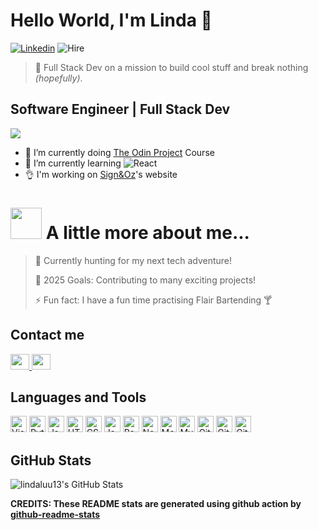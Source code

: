 # Hello World, I'm Linda 👋

[![Linkedin](https://img.shields.io/badge/-linkedin-blue?style=flat-square&logo=Linkedin&logoColor=blue&link=https://www.linkedin.com/in/linda-luu-09/)](https://www.linkedin.com/in/linda-luu-09/)
![Hire](https://img.shields.io/badge/opted%20for%20hire-green)


> 🚀 Full Stack Dev on a mission to build cool stuff and break nothing *(hopefully)*.

## Software Engineer | Full Stack Dev

<img src="https://media3.giphy.com/media/v1.Y2lkPTc5MGI3NjExZXk0bm8yMXU3ZmEycnY1aXBsM3R5aXRhZHk0NTdheGs0dDBjczBtbCZlcD12MV9pbnRlcm5hbF9naWZfYnlfaWQmY3Q9Zw/68BuPwhY3moYZWdfJy/giphy.gif">

<br>

- 🔭 I’m currently doing [The Odin Project](https://www.theodinproject.com/) Course
- 🌱 I’m currently learning ![React](https://img.shields.io/badge/React-blue?logo=react&logoSize=auto)
- 👌 I'm working on [Sign&Oz](https://signoz.org/)'s website


# <img src="https://media.giphy.com/media/VgCDAzcKvsR6OM0uWg/giphy.gif" width="50"> A little more about me... 


> 🌟 Currently hunting for my next tech adventure!
 > 
> 🥅 2025 Goals: Contributing to many exciting projects!
 > 
> ⚡ Fun fact: I have a fun time practising Flair Bartending 🍸
 > 

## Contact me

<a href="https://linkedin.com/in/linda-luu-09">
  <img src="https://cdn.jsdelivr.net/gh/devicons/devicon/icons/linkedin/linkedin-original.svg" style="width:30px;height:25px;">
</a>
<a href="mailto:lindaluu13@gmail.com">
  <img src="https://cdn.jsdelivr.net/gh/devicons/devicon/icons/google/google-original.svg" style="width:30px;height:25px;">
</a>

## Languages and Tools

<img alt="Visual Studio Code" width="26px" src="https://cdn.jsdelivr.net/gh/devicons/devicon/icons/vscode/vscode-original.svg" style="float:left padding-right:10px;" />
<img alt="Python" width="26px" src="https://cdn.jsdelivr.net/gh/devicons/devicon/icons/python/python-original.svg" style="float:left padding-right:10px;" />
<img alt="Java" width="26px" src="https://cdn.jsdelivr.net/gh/devicons/devicon/icons/java/java-original.svg" style="float:left padding-right:10px;" />
<img alt="HTML5" width="26px" src="https://cdn.jsdelivr.net/gh/devicons/devicon/icons/html5/html5-original.svg" style="float:left padding-right:10px;" />
<img alt="CSS3" width="26px" src="https://cdn.jsdelivr.net/gh/devicons/devicon/icons/css3/css3-original.svg" style="float:left padding-right:10px;" />
<img alt="JavaScript" width="26px" src="https://cdn.jsdelivr.net/gh/devicons/devicon/icons/javascript/javascript-original.svg" style="float:left padding-right:10px;" />
<img alt="React" width="26px" src="https://cdn.jsdelivr.net/gh/devicons/devicon/icons/react/react-original.svg" style="float:left padding-right:10px;" />
<img alt="Node.js" width="26px" src="https://cdn.jsdelivr.net/gh/devicons/devicon/icons/nodejs/nodejs-original.svg" style="float:left padding-right:10px;" />
<img alt="MongoDB" width="26px" src="https://cdn.jsdelivr.net/gh/devicons/devicon/icons/mongodb/mongodb-original.svg" style="float:left padding-right:10px;" />
<img alt="MySQL" width="26px" src="https://cdn.jsdelivr.net/gh/devicons/devicon/icons/mysql/mysql-original.svg" style="float:left padding-right:10px;" />
<img alt="Git" width="26px" src="https://cdn.jsdelivr.net/gh/devicons/devicon/icons/git/git-original.svg" style="float:left padding-right:10px;" />
<img alt="GitHub" width="26px" src="https://user-images.githubusercontent.com/3369400/139447912-e0f43f33-6d9f-45f8-be46-2df5bbc91289.png" style="float:left padding-right:10px;" />
<img alt="GitHub" width="26px" src="https://user-images.githubusercontent.com/3369400/139448065-39a229ba-4b06-434b-bc67-616e2ed80c8f.png" style="float:left padding-right:10px;" />

## GitHub Stats

  <img alt="lindaluu13's GitHub Stats" src="https://github-readme-stats.vercel.app/api?username=lindaluu13&show_icons=true&hide_border=false&hide=contribs&show=prs_merged,prs_merged_percentage&title_color=bd93f9&icon_color=ffb86c&bg_color=282a36&text_color=f8f8f2&border_color=44475a"/>
  
<br>

**CREDITS: These README stats are generated using github action by [github-readme-stats](https://github.com/anuraghazra/github-readme-stats)**